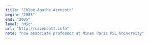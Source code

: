 ```yaml
---
title: "Chloé-Agathe Azencott"
begin: "2005"
end: "2005"
level: "MSc"
url: "http://cazencott.info"
note: "now associate professor at Mines Paris PSL University"
---
```

